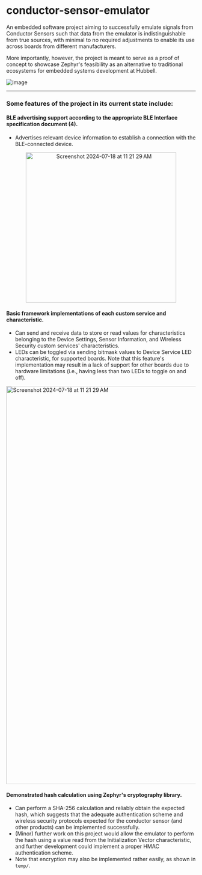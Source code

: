 # conductor-sensor-emulator

An embedded software project aiming to successfully emulate signals from Conductor Sensors such that data from the emulator is indistinguishable from true sources, with minimal to no required adjustments to enable its use across boards from different manufacturers.

More importantly, however, the project is meant to serve as a proof of concept to showcase Zephyr's feasibility as an alternative to traditional ecosystems for embedded systems development at Hubbell. 

![image](https://github.com/user-attachments/assets/dd38e89c-8f5c-4bea-8370-25e04cce429f)


---

### Some features of the project in its current state include:

#### BLE advertising support according to the appropriate BLE Interface specification document (4).
- Advertises relevant device information to establish a connection with the BLE-connected device.

<p align = "center">
<img width="400" alt="Screenshot 2024-07-18 at 11 21 29 AM" src="https://github.com/user-attachments/assets/5906defc-b424-408d-875b-36297006c4a0">
</p>

#### Basic framework implementations of each custom service and characteristic.
- Can send and receive data to store or read values for characteristics belonging to the Device Settings, Sensor Information, and Wireless Security custom services' characteristics.
- LEDs can be toggled via sending bitmask values to Device Service LED characteristic, for supported boards. Note that this feature's implementation may result in a lack of support for other boards due to hardware limitations (i.e., having less than two LEDs to toggle on and off).

<img width="1060" alt="Screenshot 2024-07-18 at 11 21 29 AM" src="https://github.com/user-attachments/assets/70db5970-7f62-4d56-a687-ea64e6fda3d6">







#### Demonstrated hash calculation using Zephyr's cryptography library.
- Can perform a SHA-256 calculation and reliably obtain the expected hash, which suggests that the adequate authentication scheme and wireless security protocols expected for the conductor sensor (and other products) can be implemented successfully.
- (Minor) further work on this project would allow the emulator to perform the hash using a value read from the Initialization Vector characteristic, and further development could implement a proper HMAC authentication scheme.
- Note that encryption may also be implemented rather easily, as shown in `temp/`.
